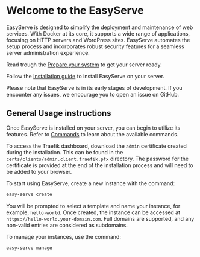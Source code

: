 # Welcome to the EasyServe

EasyServe is designed to simplify the deployment and maintenance of web services. With Docker at its core, it supports a wide range of applications, focusing on HTTP servers and WordPress sites. EasyServe automates the setup process and incorporates robust security features for a seamless server administration experience.

Read trough the [Prepare your system](get-started/index.md) to get your server ready.

Follow the [Installation guide](get-started/installation.md) to install EasyServe on your server.

Please note that EasyServe is in its early stages of development. If you encounter any issues, we encourage you to open an issue on GitHub.

## General Usage instructions

Once EasyServe is installed on your server, you can begin to utilize its features. Refer to [Commands](command-overview.md) to learn about the available commands.


To access the Traefik dashboard, download the `admin` certificate created during the installation. This can be found in the `certs/clients/admin.client.traefik.pfx` directory. The password for the certificate is provided at the end of the installation process and will need to be added to your browser.

To start using EasyServe, create a new instance with the command:
```bash
easy-serve create
```
You will be prompted to select a template and name your instance, for example, `hello-world`. Once created, the instance can be accessed at `https://hello-world.your-domain.com`. Full domains are supported, and any non-valid entries are considered as subdomains.

To manage your instances, use the command:
```bash
easy-serve manage
```


